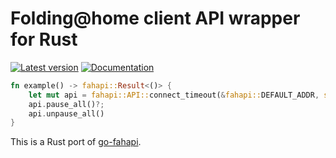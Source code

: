 # Folding@home client API wrapper for Rust

[![Latest version](https://img.shields.io/crates/v/fahapi.svg)](https://crates.io/crates/fahapi) [![Documentation](https://docs.rs/fahapi/badge.svg)](https://docs.rs/fahapi/)

```rust
fn example() -> fahapi::Result<()> {
    let mut api = fahapi::API::connect_timeout(&fahapi::DEFAULT_ADDR, std::time::Duration::from_secs(1))?;
    api.pause_all()?;
    api.unpause_all()
}
```

This is a Rust port of [go-fahapi](https://github.com/MakotoE/go-fahapi).
